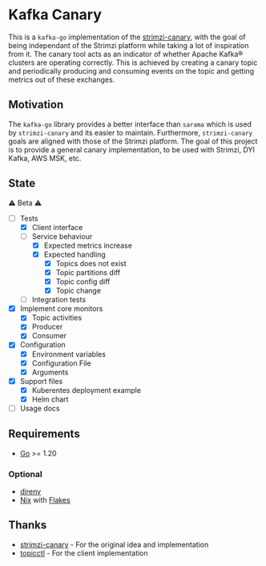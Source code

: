 # Kafka Canary

This is a `kafka-go` implementation of the [strimzi-canary](https://github.com/strimzi/strimzi-canary), with the goal of being independant of the Strimzi platform while taking a lot of inspiration from it.
The canary tool acts as an indicator of whether Apache Kafka® clusters are operating correctly. This is achieved by creating a canary topic and periodically producing and consuming events on the topic and getting metrics out of these exchanges.

## Motivation

The `kafka-go` library provides a better interface than `sarama` which is used by `strimzi-canary` and its easier to maintain. Furthermore, `strimzi-canary` goals are aligned with those of the Strimzi platform. The goal of this project is to provide a general canary implementation, to be used with Strimzi, DYI Kafka, AWS MSK, etc.

## State

⚠️ Beta ⚠️

- [ ] Tests
  - [x] Client interface
  - [ ] Service behaviour
    - [x] Expected metrics increase
    - [x] Expected handling
      - [x] Topics does not exist
      - [x] Topic partitions diff
      - [x] Topic config diff
      - [x] Topic change
  - [ ] Integration tests
- [x] Implement core monitors
  - [x] Topic activities
  - [x] Producer
  - [x] Consumer
- [x] Configuration
  - [x] Environment variables
  - [x] Configuration File
  - [x] Arguments
- [x] Support files
  - [x] Kuberentes deployment example
  - [x] Helm chart
- [ ] Usage docs

## Requirements

- [Go](https://golang.org/doc/install) >= 1.20

### Optional

- [direnv](https://direnv.net/)
- [Nix](https://nixos.org/) with [Flakes](https://nixos.wiki/wiki/Flakes)

## Thanks

- [strimzi-canary](https://github.com/strimzi/strimzi-canary) - For the original idea and implementation
- [topicctl](https://github.com/segmentio/topicctl) - For the client implementation

